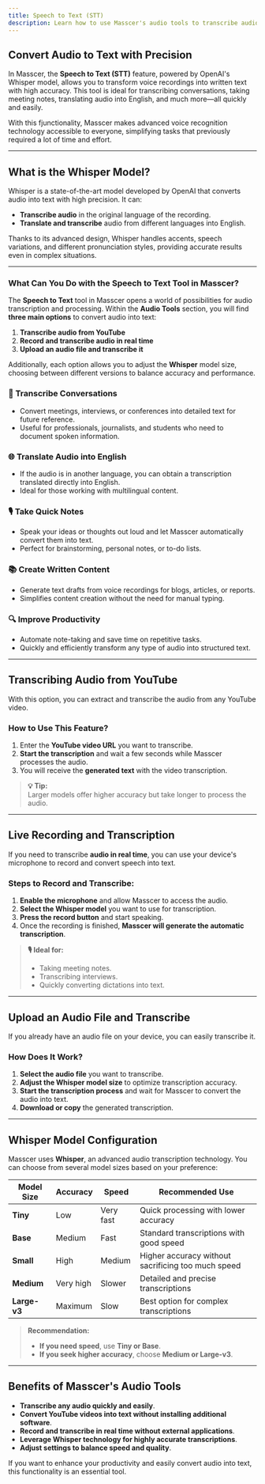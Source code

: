 ```yaml
---
title: Speech to Text (STT)
description: Learn how to use Masscer's audio tools to transcribe audio from YouTube, live recordings, and audio files.
---
```


## Convert Audio to Text with Precision

In Masscer, the **Speech to Text (STT)** feature, powered by OpenAI's Whisper model, allows you to transform voice recordings into written text with high accuracy. This tool is ideal for transcribing conversations, taking meeting notes, translating audio into English, and much more—all quickly and easily.

With this fjunctionality, Masscer makes advanced voice recognition technology accessible to everyone, simplifying tasks that previously required a lot of time and effort.

---

## What is the Whisper Model?

Whisper is a state-of-the-art model developed by OpenAI that converts audio into text with high precision. It can:

- **Transcribe audio** in the original language of the recording.
- **Translate and transcribe** audio from different languages into English.

Thanks to its advanced design, Whisper handles accents, speech variations, and different pronunciation styles, providing accurate results even in complex situations.

---

### What Can You Do with the Speech to Text Tool in Masscer?

The **Speech to Text** tool in Masscer opens a world of possibilities for audio transcription and processing. Within the **Audio Tools** section, you will find **three main options** to convert audio into text:

1. **Transcribe audio from YouTube**  
2. **Record and transcribe audio in real time**  
3. **Upload an audio file and transcribe it**  

Additionally, each option allows you to adjust the **Whisper** model size, choosing between different versions to balance accuracy and performance.

### 📝 Transcribe Conversations  
- Convert meetings, interviews, or conferences into detailed text for future reference.  
- Useful for professionals, journalists, and students who need to document spoken information.  

### 🌐 Translate Audio into English  
- If the audio is in another language, you can obtain a transcription translated directly into English.  
- Ideal for those working with multilingual content.  

### 🎙️ Take Quick Notes  
- Speak your ideas or thoughts out loud and let Masscer automatically convert them into text.  
- Perfect for brainstorming, personal notes, or to-do lists.  

### 📚 Create Written Content  
- Generate text drafts from voice recordings for blogs, articles, or reports.  
- Simplifies content creation without the need for manual typing.  

### 🔍 Improve Productivity  
- Automate note-taking and save time on repetitive tasks.  
- Quickly and efficiently transform any type of audio into structured text.  

---

## Transcribing Audio from YouTube

With this option, you can extract and transcribe the audio from any YouTube video.  

### How to Use This Feature?
1. Enter the **YouTube video URL** you want to transcribe.  
2. **Start the transcription** and wait a few seconds while Masscer processes the audio.  
3. You will receive the **generated text** with the video transcription.

> **💡 Tip:**  
> Larger models offer higher accuracy but take longer to process the audio.  

---

## Live Recording and Transcription

If you need to transcribe **audio in real time**, you can use your device's microphone to record and convert speech into text.

### Steps to Record and Transcribe:
1. **Enable the microphone** and allow Masscer to access the audio.  
2. **Select the Whisper model** you want to use for transcription.  
3. **Press the record button** and start speaking.  
4. Once the recording is finished, **Masscer will generate the automatic transcription**.  

> **🎙️ Ideal for:**  
> - Taking meeting notes.  
> - Transcribing interviews.  
> - Quickly converting dictations into text.  

---

## Upload an Audio File and Transcribe

If you already have an audio file on your device, you can easily transcribe it.

### How Does It Work?
1. **Select the audio file** you want to transcribe.  
2. **Adjust the Whisper model size** to optimize transcription accuracy.  
3. **Start the transcription process** and wait for Masscer to convert the audio into text.  
4. **Download or copy** the generated transcription.  

<!-- > **Supported Formats:**  
> - MP3  
> - WAV  
> - OGG  
> - Other standard audio formats   -->

---

## Whisper Model Configuration

Masscer uses **Whisper**, an advanced audio transcription technology. You can choose from several model sizes based on your preference:

| Model Size | Accuracy | Speed | Recommended Use |
|------------|------------|------------|----------------|
| **Tiny** | Low | Very fast | Quick processing with lower accuracy |
| **Base** | Medium | Fast | Standard transcriptions with good speed |
| **Small** | High | Medium | Higher accuracy without sacrificing too much speed |
| **Medium** | Very high | Slower | Detailed and precise transcriptions |
| **Large-v3** | Maximum | Slow | Best option for complex transcriptions |

> **Recommendation:**  
> - **If you need speed**, use **Tiny or Base**.  
> - **If you seek higher accuracy**, choose **Medium or Large-v3**.  

---

## Benefits of Masscer's Audio Tools

- **Transcribe any audio quickly and easily**.  
- **Convert YouTube videos into text without installing additional software**.  
- **Record and transcribe in real time without external applications**.  
- **Leverage Whisper technology for highly accurate transcriptions**.  
- **Adjust settings to balance speed and quality**.    

If you want to enhance your productivity and easily convert audio into text, this functionality is an essential tool.
